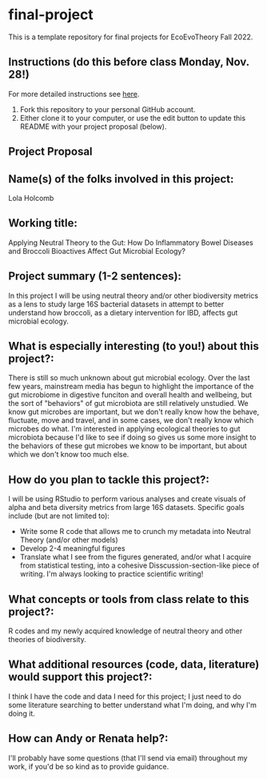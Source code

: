 # final-project

This is a template repository for final projects for EcoEvoTheory Fall 2022.

## Instructions (do this before class Monday, Nov. 28!)

For more detailed instructions see [here](https://github.com/eco-evo-thr-2022/final-project/blob/main/how_to_fork.md).

1.  Fork this repository to your personal GitHub account.
2.  Either clone it to your computer, or use the edit button to update this README with your project proposal (below).

## Project Proposal

## Name(s) of the folks involved in this project: 
Lola Holcomb

## Working title: 
Applying Neutral Theory to the Gut: How Do Inflammatory Bowel Diseases and Broccoli Bioactives Affect Gut Microbial Ecology?

## Project summary (1-2 sentences): 
In this project I will be using neutral theory and/or other biodiversity metrics as a lens to study large 16S bacterial datasets in attempt to better understand how broccoli, as a dietary intervention for IBD, affects gut microbial ecology. 

## What is especially interesting (to you!) about this project?: 
There is still so much unknown about gut microbial ecology. Over the last few years, mainstream media has begun to highlight the importance of the gut microbiome in digestive funciton and overall health and wellbeing, but the sort of "behaviors" of gut microbiota are still relatively unstudied. We know gut microbes are important, but we don't really know how the behave, fluctuate, move and travel, and in some cases, we don't really know which microbes do what. I'm interested in applying ecological theories to gut microbiota because I'd like to see if doing so gives us some more insight to the behaviors of these gut microbes we know to be important, but about which we don't know too much else.

## How do you plan to tackle this project?: 
I will be using RStudio to perform various analyses and create visuals of alpha and beta diversity metrics from large 16S datasets.
Specific goals include (but are not limited to):
- Write some R code that allows me to crunch my metadata into Neutral Theory (and/or other models)
- Develop 2-4 meaningful figures 
- Translate what I see from the figures generated, and/or what I acquire from statistical testing, into a cohesive Disscussion-section-like piece of writing. I'm always looking to practice scientific writing!

## What concepts or tools from class relate to this project?: 
R codes and my newly acquired knowledge of neutral theory and other theories of biodiversity. 

## What additional resources (code, data, literature) would support this project?: 
I think I have the code and data I need for this project; I just need to do some literature searching to better understand what I'm doing, and why I'm doing it.

## How can Andy or Renata help?: 
I'll probably have some questions (that I'll send via email) throughout my work, if you'd be so kind as to provide guidance.
